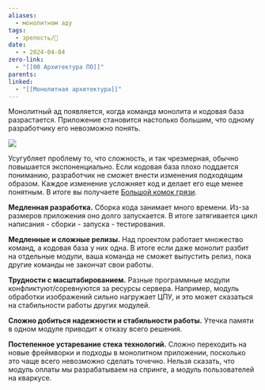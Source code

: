 ```yaml
---
aliases:
  - монолитном аду
tags:
  - зрелость/🌱
date:
  - - 2024-04-04
zero-link:
  - "[[00 Архитектура ПО]]"
parents: 
linked:
  - "[[Монолитная архитектура]]"
---
```

Монолитный ад появляется, когда команда монолита и кодовая база разрастается. Приложение становится настолько большим, что одному разработчику его невозможно понять.

![](a46f1a15-51d7-4007-8116-0d6b936c5cd1.png)

Усугубляет проблему то, что сложность, и так чрезмерная, обычно повышается экспоненциально. Если кодовая база плохо поддается пониманию, разработчик не сможет внести изменения подходящим образом. Каждое изменение усложняет код и делает его еще менее понятным. В итоге вы получаете [Большой комок грязи](Большой%20комок%20грязи.md).

**Медленная разработка.** Сборка кода занимает много времени. Из-за размеров приложения оно долго запускается. В итоге затягивается цикл написания - сборки - запуска - тестирования.

**Медленные и сложные релизы.** Над проектом работает множество команд, а кодовая база у них одна. В итоге если даже монолит разбит на отдельные модули, ваша команда не сможет выпустить релиз, пока другие команды не закончат свои работы.

**Трудности с масштабированием.** Разные программные модули конфликтуют/соревнуются за ресурсы сервера. Например, модуль обработки изображений сильно нагружает ЦПУ, и это может сказаться на стабильности работы других модулей.

**Сложно добиться надежности и стабильности работы.** Утечка памяти в одном модуле приводит к отказу всего решения.

**Постепенное устаревание стека технологий.** Сложно переходить на новые фреймворки и подходы в монолитном приложении, посколько это чаще всего невозможно сделать точечно. Нельзя сказать, что модуль оплаты мы разрабатываем на спринге, а модуль пользователей на кваркусе.